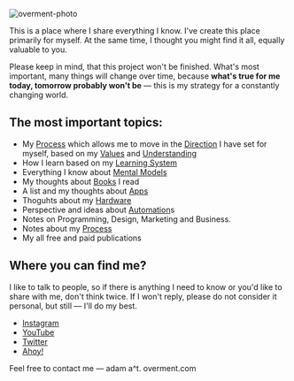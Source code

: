 ![overment-photo](https://space.overment.com/overment/overment.png)

This is a place where I share everything I know. I've create this place primarily for myself. At the same time, I thought you might find it all, equally valuable to you.

Please keep in mind, that this project won't be finished. What's most important, many things will change over time, because **what's true for me today, tomorrow probably won't be** — this is my strategy for a constantly changing world. 

## The most important topics: 

- My [Process](Core/Process.md) which allows me to move in the [Direction](Core/Direction.md) I have set for myself, based on my [Values](Core/Values.md) and [Understanding](Core/Understanding.md)
- How I learn based on my [Learning System](Core/Learning%20System.md)
- Everything I know about [Mental Models](Mental%20Models/Mental%20Models.md)
- My thoughts about [Books](Books/Books.md) I read
- A list and my thoughts about [Apps](Tools/Apps.md)
- Thoguhts about my [Hardware](Tools/Hardware.md)
- Perspective and ideas about [Automation](Tools/Automation.md)s
- Notes on Programming, Design, Marketing and Business.
- Notes about my [Process](Core/Process.md)
- My all free and paid publications

## Where you can find me? 

I like to talk to people, so if there is anything I need to know or you'd like to share with me, don't think twice. If I won't reply, please do not consider it personal, but still — I'll do my best.

- [Instagram](https://www.instagram.com/_overment/)
- [YouTube](https://youtube.com/overment)
- [Twitter](https://twitter.com/_overment)
- [Ahoy!](https://community.ahoy.so/) 

Feel free to contact me — adam a^t. overment.com

